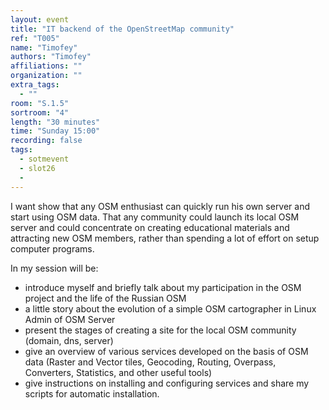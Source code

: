 ```yaml
---
layout: event
title: "IT backend of the OpenStreetMap community"
ref: "T005"
name: "Timofey"
authors: "Timofey"
affiliations: ""
organization: ""
extra_tags:
  - ""
room: "S.1.5"
sortroom: "4"
length: "30 minutes"
time: "Sunday 15:00"
recording: false
tags:
  - sotmevent
  - slot26
  - 
---
```

I want show that any OSM enthusiast can quickly run his own server and start using OSM data. That any community could launch its local OSM server and could concentrate on creating educational materials and attracting new OSM members, rather than spending a lot of effort on setup computer programs. 

In my session will be:
- introduce myself and briefly talk about my participation in the OSM project and the life of the Russian OSM
- a little story about the evolution of a simple OSM cartographer in Linux Admin of OSM Server
- present the stages of creating a site for the local OSM community (domain, dns, server)
- give an overview of various services developed on the basis of OSM data (Raster and Vector tiles, Geocoding, Routing, Overpass, Converters, Statistics, and other useful tools)
- give instructions on installing and configuring services and share my scripts for automatic installation.